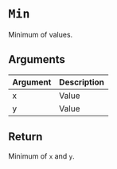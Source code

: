 # `Min`

Minimum of values.

## Arguments

| Argument | Description |
| -------- | ----------- |
| x        | Value       |
| y        | Value       |

## Return

Minimum of `x` and `y`.
